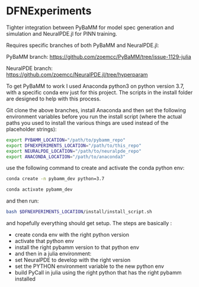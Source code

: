 # DFNExperiments

Tighter integration between PyBaMM for model spec generation and simulation and NeuralPDE.jl for PINN training.

Requires specific branches of both PyBaMM and NeuralPDE.jl:

PyBaMM branch:
https://github.com/zoemcc/PyBaMM/tree/issue-1129-julia

NeuralPDE branch:
https://github.com/zoemcc/NeuralPDE.jl/tree/hyperparam

To get PyBaMM to work I used Anaconda python3 on python version 3.7, with a specific conda env just for this project.  The scripts in the install folder are designed to help with this process.

Git clone the above branches, install Anaconda and then set the following environment variables before you run the install script
(where the actual paths you used to install the various things are used instead of the placeholder strings):

```sh
export PYBAMM_LOCATION="/path/to/pybamm_repo"
export DFNEXPERIMENTS_LOCATION="/path/to/this_repo"
export NEURALPDE_LOCATION="/path/to/neuralpde_repo"
export ANACONDA_LOCATION="/path/to/anaconda3"
```

use the following command to create and activate the conda python env:

```sh
conda create -n pybamm_dev python=3.7
```

```sh
conda activate pybamm_dev
```

and then run:

```sh
bash $DFNEXPERIMENTS_LOCATION/install/install_script.sh
```

and hopefully everything should get setup. 
The steps are basically :

- create conda env with the right python version
- activate that python env
- install the right pybamm version to that python env 
- and then in a julia environment:
- set NeuralPDE to develop with the right version
- set the PYTHON environment variable to the new python env
- build PyCall in julia using the right python that has the right pybamm installed
